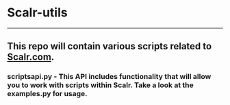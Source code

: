 # __Scalr-utils__
---
##  This repo will contain various scripts related to [Scalr.com](https://www.scalr.com).

### **scriptsapi.py** - This API includes functionality that will allow you to work with scripts within Scalr. Take a look at the examples.py for usage.
